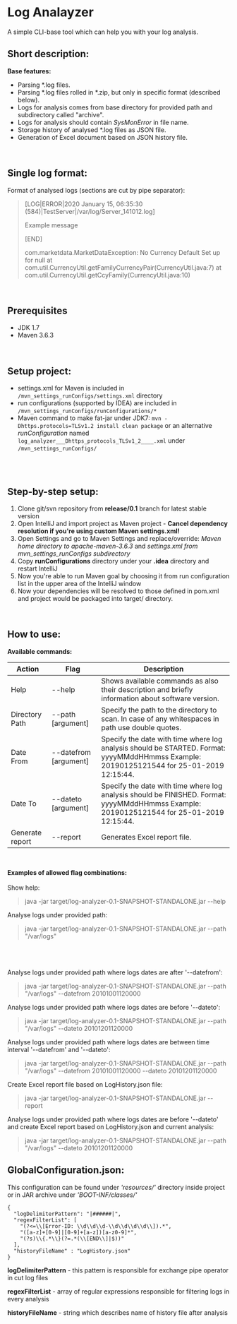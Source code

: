 # Log Analayzer
A simple CLI-base tool which can help you with your log analysis.

## Short description: 
**Base features:**

- Parsing *.log files.
- Parsing *.log files rolled in *.zip, but only in specific format (described below).
- Logs for analysis comes from base directory for provided path and subdirectory called "archive".
- Logs for analysis should contain *SysMonError* in file name.
- Storage history of analysed *.log files as JSON file.
- Generation of Excel document based on JSON history file.

<br/>

## Single log format:
Format of analysed logs (sections are cut by pipe separator): 

>[LOG|ERROR|2020 January 15, 06:35:30 (584)|TestServer|/var/log/Server_141012.log]
> 
>Example message
>
>[END]
>
>com.marketdata.MarketDataException: No Currency Default Set up for null
>	at com.util.CurrencyUtil.getFamilyCurrencyPair(CurrencyUtil.java:7)
>	at com.util.CurrencyUtil.getCcyFamily(CurrencyUtil.java:10)
<br/>

## Prerequisites
- JDK 1.7
- Maven 3.6.3
<br/>

## Setup project:
- settings.xml for Maven is included in ``/mvn_settings_runConfigs/settings.xml`` directory
- run configurations (supported by IDEA) are included in ``/mvn_settings_runConfigs/runConfigurations/*``
- Maven command to make fat-jar under JDK7: ``mvn -Dhttps.protocols=TLSv1.2 install clean package`` or 
an alternative *runConfiguration* named ``log_analyzer___Dhttps_protocols_TLSv1_2____.xml`` under ``/mvn_settings_runConfigs/``

<br/><br/>

## Step-by-step setup:
1. Clone git/svn repository from **release/0.1** branch for latest stable version
2. Open IntelliJ and import project as Maven project - **Cancel dependency resolution if you're using custom Maven settings.xml!**
3. Open Settings and go to Maven Settings and replace/override: 
*Maven home directory to apache-maven-3.6.3* 
and *settings.xml from mvn_settings_runConfigs subdirectory*
4. Copy **runConfigurations** directory under your **.idea** directory and restart IntelliJ
5. Now you're able to run Maven goal by choosing it from run configuration list in the upper area of the IntelliJ window
6. Now your dependencies will be resolved to those defined in pom.xml and project would be packaged into target/ directory.
<br/>

## How to use:
**Available commands:**

| Action | Flag | Description |
| --- | --- | --- |
|Help |              --help |                         Shows available commands as also their description and briefly information about software version. |
|Directory Path |    --path [argument]|               Specify the path to the directory to scan. In case of any whitespaces in path use double quotes. |
|Date From |         --datefrom [argument]|           Specify the date with time where log analysis should be STARTED. Format: yyyyMMddHHmmss Example: 20190125121544 for 25-01-2019 12:15:44.|
|Date To |           --dateto [argument]|             Specify the date with time where log analysis should be FINISHED. Format: yyyyMMddHHmmss Example: 20190125121544 for 25-01-2019 12:15:44.|
|Generate report |   --report|                        Generates Excel report file.|

<br/>

**Examples of allowed flag combinations:** <br/><br/>
Show help:
> java -jar target/log-analyzer-0.1-SNAPSHOT-STANDALONE.jar --help

Analyse logs under provided path:
> java -jar target/log-analyzer-0.1-SNAPSHOT-STANDALONE.jar --path "/var/logs" 

<br/><br/><br/>
Analyse logs under provided path where logs dates are after '--datefrom':
> java -jar target/log-analyzer-0.1-SNAPSHOT-STANDALONE.jar --path "/var/logs" --datefrom 20101001120000

Analyse logs under provided path where logs dates are before '--dateto':
> java -jar target/log-analyzer-0.1-SNAPSHOT-STANDALONE.jar --path "/var/logs" --dateto 20101201120000

Analyse logs under provided path where logs dates are between time interval '--datefrom' and '--dateto':
> java -jar target/log-analyzer-0.1-SNAPSHOT-STANDALONE.jar --path "/var/logs" --datefrom 20101001120000 --dateto 20101201120000

Create Excel report file based on LogHistory.json file:
> java -jar target/log-analyzer-0.1-SNAPSHOT-STANDALONE.jar --report

Analyse logs under provided path where logs dates are before '--dateto' and create Excel report based on LogHistory.json and current analysis:
> java -jar target/log-analyzer-0.1-SNAPSHOT-STANDALONE.jar --path "/var/logs" --dateto 20101201120000


## GlobalConfiguration.json:
This configuration can be found under *'resources/'* directory inside project or in JAR archive under *'BOOT-INF/classes/'*
```
{
  "logDelimiterPattern": "|######|",
  "regexFilterList": [
    "(?<=\\[Error-ID: \\d\\d\\d-\\d\\d\\d\\d\\]).*",
    "([a-z]+[0-9]|[0-9]+[a-z])[a-z0-9]*",
    "(?s)\\{.*\\}(?=.*(\\[END\\]|$))"
  ],
  "historyFileName" : "LogHistory.json"
}
```

**logDelimiterPattern** - this pattern is responsible for exchange pipe operator in cut log files

**regexFilterList** - array of regular expressions responsible for filtering logs in every analysis

**historyFileName** - string which describes name of history file after analysis

